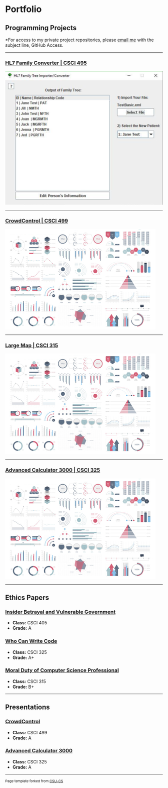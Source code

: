Portfolio
=========

Programming Projects
--------------------

*For access to my private project repositories, please [email me](mailto:NRMixon@csustudent.net?subject=GitHub%20Access) with the subject line, GitHub Access.

---
### [HL7 Family Converter | CSCI 495](HL7FamilyConverter)

![Project 1 Thumbnail Name](images/HL7Images/PostFileUpload.png)

---
### [CrowdControl | CSCI 499](MDs/CrowdControl)

![Project 2 Thumbnail Name](images/dummy_thumbnail.jpg)

---
### [Large Map | CSCI 315](LargeMap)

![Project 3 Thumbnail Name](images/dummy_thumbnail.jpg)

---
### [Advanced Calculator 3000 | CSCI 325](AdvancedCalculator3000)

![Project 4 Thumbnail Name](images/dummy_thumbnail.jpg)

---

Ethics Papers
-------------

### [Insider Betrayal and Vulnerable Government](/pdf/Snowden.pdf)

-   **Class:** CSCI 405
-   **Grade:** A

### [Who Can Write Code](/pdf/WhoCanWriteCode.pdf)

-   **Class:** CSCI 325
-   **Grade:** A+

### [Moral Duty of Computer Science Professional](/pdf/MoralDuty.pdf)

-   **Class:** CSCI 315
-   **Grade:** B+

---

Presentations
-------------

### [CrowdControl](/pdf/CrowdControl.pdf)

- **Class:** CSCI 499
- **Grade:** A


### [Advanced Calculator 3000](https://youtu.be/Y4LqBPU5FbU)

- **Class:** CSCI 325
- **Grade:** A

---

<p style="font-size:11px">Page template forked from <a href="https://github.com/csu-cs/csci-portfolio">CSU-CS</a></p>
<!-- Remove above link if you don't want to attributive -->
